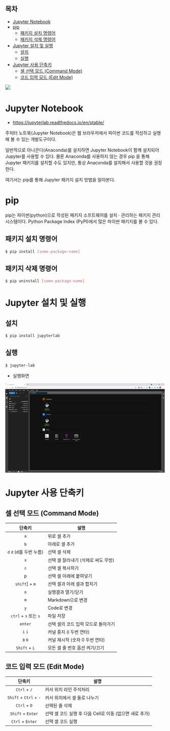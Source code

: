 ## 목차

- [Jupyter Notebook](#jupyter-notebook)
- [pip](#pip)
  - [패키지 설치 명령어](#패키지-설치-명령어)
  - [패키지 삭제 명령어](#패키지-삭제-명령어)
- [Jupyter 설치 및 실행](#jupyter-설치-및-실행)
  - [설치](#설치)
  - [실행](#실행)
- [Jupyter 사용 단축키](#jupyter-사용-단축키)
  - [셀 선택 모드 (Command Mode)](#셀-선택-모드-command-mode)
  - [코드 입력 모드 (Edit Mode)](#코드-입력-모드-edit-mode)

![](https://upload.wikimedia.org/wikipedia/commons/thumb/3/38/Jupyter_logo.svg/375px-Jupyter_logo.svg.png)

# Jupyter Notebook

- https://jupyterlab.readthedocs.io/en/stable/

주피터 노트북(Jupyter Notebook)은 웹 브라우저에서 파이썬 코드를 작성하고 실행해 볼 수 있는 개발도구이다.

일반적으로 아나콘다(Anaconda)를 설치하면 Jupyter Notebook이 함께 설치되어 Jupyter를 사용할 수 있다. 물론 Anaconda를 사용하지 않는 경우 pip 을 통해 Jupyter 패키지를 설치할 수도 있지만, 통상 Anaconda를 설치해서 사용할 것을 권장한다.

여기서는 pip를 통해 Jupyter 패키지 설치 방법을 알아본다.

# pip

pip는 파이썬(python)으로 작성된 패키지 소프트웨어를 설치 · 관리하는 패키지 관리 시스템이다. Python Package Index (PyPI)에서 많은 파이썬 패키지를 볼 수 있다.

## 패키지 설치 명령어

```bash
$ pip install [some-package-name]
```

## 패키지 삭제 명령어

```bash
$ pip uninstall [some-package-name]
```

# Jupyter 설치 및 실행

## 설치

```bash
$ pip install jupyterlab
```

## 실행

```bash
$ jupyter-lab
```

- 실행화면

![](./../images/jupyter1.png)

# Jupyter 사용 단축키

## 셀 선택 모드 (Command Mode)

|단축키|설명|
|:---:|---|
|`a`|위로 셀 추가|
|`b`|아래로 셀 추가|
|`d` `d` (d를 두번 누름)|선택 셀 삭제|
|`x`|선택 셀 잘라내기 (삭제로 써도 무방)|
|`c`|선택 셀 복사하기 |
|p|선택 셀 아래에 붙여넣기|
|`shift`] + `m`|선택 셀과 아래 셀과 합치기|
|`o`|실행결과 열기/닫기|
|`m`|Markdown으로 변경|
|`y`|Code로 변경|
|`ctrl` + `s` 또는 `s`|파일 저장|
|`enter`|선택 셀의 코드 입력 모드로 돌아가기|
|`i` `i`|커널 중지 (i 두번 연타)|
|`0` `0`|커널 재시작 (숫자 0 두번 연타)|
|`Shift` + `L`|모든 셀 줄 번호 옵션 켜기/끄기|

## 코드 입력 모드 (Edit Mode)

|단축키|설명|
|:---:|---|
|`Ctrl` + `/`|커서 위치 라인 주석처리|
|`Shift` + `Ctrl` + `-`|커서 위치에서 셀 둘로 나누기|
|`Ctrl` + `D`|선택된 줄 삭제|
|`Shift` + `Enter`|선택 셀 코드 실행 후 다음 Cell로 이동 (없으면 새로 추가)|
|`Ctrl` + `Enter`|선택 셀 코드 실행|